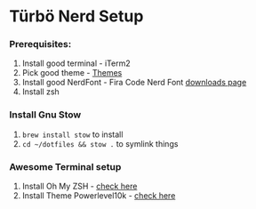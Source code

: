 Türbö Nerd Setup
================

### Prerequisites:

1. Install good terminal - iTerm2
1. Pick good theme - [Themes](https://iterm2colorschemes.com/)
1. Install good NerdFont - Fira Code Nerd Font [downloads page](https://www.nerdfonts.com/font-downloads)
1. Install zsh

### Install Gnu Stow

1. `brew install stow` to install
1. `cd ~/dotfiles && stow .` to symlink things


### Awesome Terminal setup

1. Install Oh My ZSH - [check here](https://ohmyz.sh/#install)
1. Install Theme Powerlevel10k - [check here](https://github.com/romkatv/powerlevel10k)



